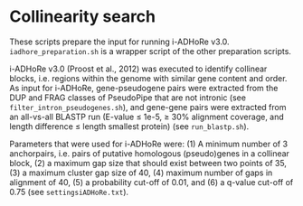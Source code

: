 # Collinearity search

These scripts prepare the input for running i-ADHoRe v3.0.
`iadhore_preparation.sh` is a wrapper script of the other preparation scripts.

i-ADHoRe v3.0 (Proost et al., 2012) was executed to identify collinear blocks, i.e. regions within the genome with similar gene content and order. As input for i-ADHoRe, gene-pseudogene pairs were extracted from the DUP and FRAG classes of PseudoPipe that are not intronic (see `filter_intron_pseudogenes.sh`), and gene-gene pairs were extracted from an all-vs-all BLASTP run (E-value ≤ 1e-5, ≥ 30% alignment coverage, and length difference ≤ length smallest protein) (see `run_blastp.sh`).

Parameters that were used for i-ADHoRe were: (1) A minimum number of 3 anchorpairs, i.e. pairs of putative homologous (pseudo)genes in a collinear block, (2) a maximum gap size that should exist between two points of 35, (3) a maximum cluster gap size of 40, (4) maximum number of gaps in alignment of 40, (5) a probability cut-off of 0.01, and (6) a q-value cut-off of 0.75 (see `settingsiADHoRe.txt`).
